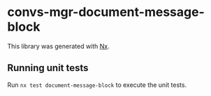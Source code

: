 # convs-mgr-document-message-block

This library was generated with [Nx](https://nx.dev).

## Running unit tests

Run `nx test document-message-block` to execute the unit tests.
